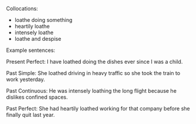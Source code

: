 


Collocations:

- loathe doing something
- heartily loathe
- intensely loathe
- loathe and despise

Example sentences:

Present Perfect:
I have loathed doing the dishes ever since I was a child.

Past Simple:
She loathed driving in heavy traffic so she took the train to work yesterday.

Past Continuous:
He was intensely loathing the long flight because he dislikes confined spaces.

Past Perfect:
She had heartily loathed working for that company before she finally quit last year.